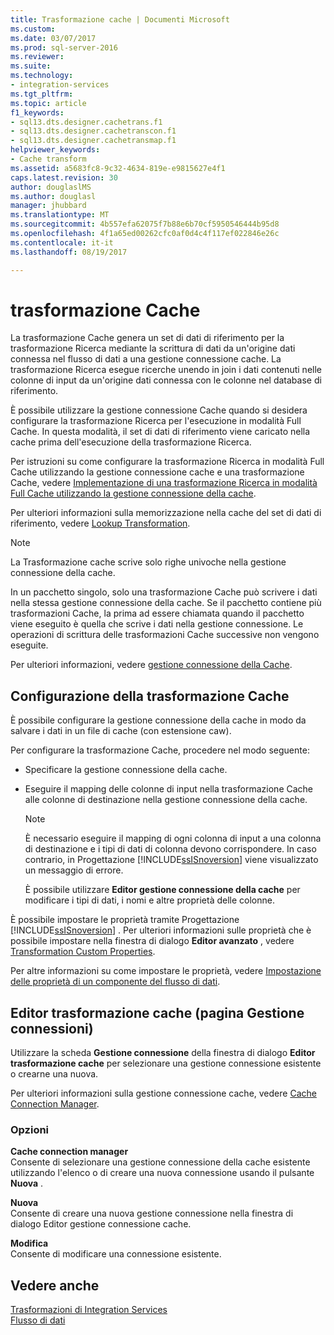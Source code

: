 ```yaml
---
title: Trasformazione cache | Documenti Microsoft
ms.custom: 
ms.date: 03/07/2017
ms.prod: sql-server-2016
ms.reviewer: 
ms.suite: 
ms.technology:
- integration-services
ms.tgt_pltfrm: 
ms.topic: article
f1_keywords:
- sql13.dts.designer.cachetrans.f1
- sql13.dts.designer.cachetranscon.f1
- sql13.dts.designer.cachetransmap.f1
helpviewer_keywords:
- Cache transform
ms.assetid: a5683fc8-9c32-4634-819e-e9815627e4f1
caps.latest.revision: 30
author: douglaslMS
ms.author: douglasl
manager: jhubbard
ms.translationtype: MT
ms.sourcegitcommit: 4b557efa62075f7b88e6b70cf5950546444b95d8
ms.openlocfilehash: 4f1a65ed00262cfc0af0d4c4f117ef022846e26c
ms.contentlocale: it-it
ms.lasthandoff: 08/19/2017

---
```

# <a name="cache-transform"></a>trasformazione Cache
  La trasformazione Cache genera un set di dati di riferimento per la trasformazione Ricerca mediante la scrittura di dati da un'origine dati connessa nel flusso di dati a una gestione connessione cache. La trasformazione Ricerca esegue ricerche unendo in join i dati contenuti nelle colonne di input da un'origine dati connessa con le colonne nel database di riferimento.  
  
 È possibile utilizzare la gestione connessione Cache quando si desidera configurare la trasformazione Ricerca per l'esecuzione in modalità Full Cache. In questa modalità, il set di dati di riferimento viene caricato nella cache prima dell'esecuzione della trasformazione Ricerca.  
  
 Per istruzioni su come configurare la trasformazione Ricerca in modalità Full Cache utilizzando la gestione connessione cache e una trasformazione Cache, vedere [Implementazione di una trasformazione Ricerca in modalità Full Cache utilizzando la gestione connessione della cache](../../../integration-services/data-flow/transformations/lookup-transformation-full-cache-mode-cache-connection-manager.md).  
  
 Per ulteriori informazioni sulla memorizzazione nella cache del set di dati di riferimento, vedere [Lookup Transformation](../../../integration-services/data-flow/transformations/lookup-transformation.md).  
  
> [!NOTE]  
>  La Trasformazione cache scrive solo righe univoche nella gestione connessione della cache.  
  
 In un pacchetto singolo, solo una trasformazione Cache può scrivere i dati nella stessa gestione connessione della cache. Se il pacchetto contiene più trasformazioni Cache, la prima ad essere chiamata quando il pacchetto viene eseguito è quella che scrive i dati nella gestione connessione. Le operazioni di scrittura delle trasformazioni Cache successive non vengono eseguite.  
  
 Per ulteriori informazioni, vedere [gestione connessione della Cache](../../../integration-services/data-flow/transformations/cache-connection-manager.md).  
  
## <a name="configuration-of-the-cache-transform"></a>Configurazione della trasformazione Cache  
 È possibile configurare la gestione connessione della cache in modo da salvare i dati in un file di cache (con estensione caw).  
  
 Per configurare la trasformazione Cache, procedere nel modo seguente:  
  
-   Specificare la gestione connessione della cache.  
  
-   Eseguire il mapping delle colonne di input nella trasformazione Cache alle colonne di destinazione nella gestione connessione della cache.  
  
    > [!NOTE]  
    >  È necessario eseguire il mapping di ogni colonna di input a una colonna di destinazione e i tipi di dati di colonna devono corrispondere. In caso contrario, in Progettazione [!INCLUDE[ssISnoversion](../../../includes/ssisnoversion-md.md)] viene visualizzato un messaggio di errore.  
  
     È possibile utilizzare **Editor gestione connessione della cache** per modificare i tipi di dati, i nomi e altre proprietà delle colonne.  
  
 È possibile impostare le proprietà tramite Progettazione [!INCLUDE[ssISnoversion](../../../includes/ssisnoversion-md.md)] . Per ulteriori informazioni sulle proprietà che è possibile impostare nella finestra di dialogo **Editor avanzato** , vedere [Transformation Custom Properties](../../../integration-services/data-flow/transformations/transformation-custom-properties.md).  
  
 Per altre informazioni su come impostare le proprietà, vedere [Impostazione delle proprietà di un componente del flusso di dati](../../../integration-services/data-flow/set-the-properties-of-a-data-flow-component.md).  
  
## <a name="cache-transformation-editor-connection-manager-page"></a>Editor trasformazione cache (pagina Gestione connessioni)
  Utilizzare la scheda **Gestione connessione** della finestra di dialogo **Editor trasformazione cache** per selezionare una gestione connessione esistente o crearne una nuova.  
  
 Per ulteriori informazioni sulla gestione connessione cache, vedere [Cache Connection Manager](../../../integration-services/data-flow/transformations/cache-connection-manager.md).  
  
### <a name="options"></a>Opzioni  
 **Cache connection manager**  
 Consente di selezionare una gestione connessione della cache esistente utilizzando l'elenco o di creare una nuova connessione usando il pulsante **Nuova** .  
  
 **Nuova**  
 Consente di creare una nuova gestione connessione nella finestra di dialogo Editor gestione connessione cache.  
  
 **Modifica**  
 Consente di modificare una connessione esistente.  
  
## <a name="see-also"></a>Vedere anche  
 [Trasformazioni di Integration Services](../../../integration-services/data-flow/transformations/integration-services-transformations.md)   
 [Flusso di dati](../../../integration-services/data-flow/data-flow.md)  
  
  
